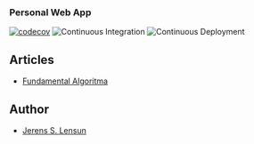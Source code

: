 ### Personal Web App

[![codecov](https://codecov.io/gh/jerensl/personal-web-app/branch/main/graph/badge.svg?token=HSYPO9VBAU)](https://codecov.io/gh/jerensl/personal-web-app) ![Continuous Integration](https://github.com/jerensl/personal-web-app/actions/workflows/ci.yml/badge.svg) ![Continuous Deployment](https://github.com/jerensl/personal-web-app/actions/workflows/cd.yml/badge.svg)

## Articles

-   [Fundamental Algoritma](https://www.jerenslensun.com/blog/fundamental-algoritma)

## Author

-   [Jerens S. Lensun](https://www.jerenslensun.com/about)
